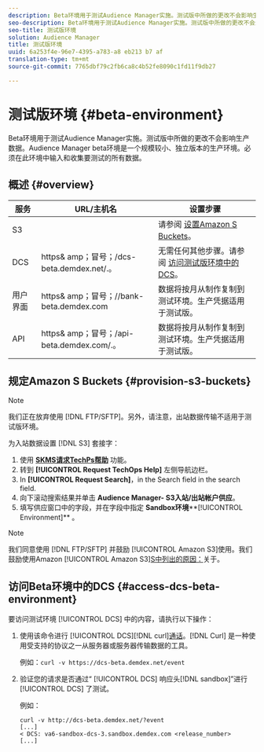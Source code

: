 ```yaml
---
description: Beta环境用于测试Audience Manager实施。测试版中所做的更改不会影响生产数据。Audience Manager beta环境是一个规模较小、独立版本的生产环境。必须在此环境中输入和收集要测试的所有数据。
seo-description: Beta环境用于测试Audience Manager实施。测试版中所做的更改不会影响生产数据。Audience Manager beta环境是一个规模较小、独立版本的生产环境。必须在此环境中输入和收集要测试的所有数据。
seo-title: 测试版环境
solution: Audience Manager
title: 测试版环境
uuid: 6a253f4e-96e7-4395-a783-a8 eb213 b7 af
translation-type: tm+mt
source-git-commit: 7765dbf79c2fb6ca8c4b52fe8090c1fd11f9db27

---
```



# 测试版环境 {#beta-environment}

Beta环境用于测试Audience Manager实施。测试版中所做的更改不会影响生产数据。Audience Manager beta环境是一个规模较小、独立版本的生产环境。必须在此环境中输入和收集要测试的所有数据。

## 概述 {#overview}

<!-- beta_environment_admin.xml -->

| 服务 | URL/主机名 | 设置步骤 |
|--- |--- |--- |
| S3 |  | 请参阅 [设置Amazon S Buckets](admin-beta-environment.md#provision-s3-buckets)。 |
| DCS | https&amp; amp；冒号；/dcs-beta.demdex.net/.。 | 无需任何其他步骤。请参阅 [访问测试版环境中的DCS](admin-beta-environment.md#access-dcs-beta-environment)。 |
| 用户界面 | https&amp; amp；冒号；//bank-beta.demdex.com | 数据将按月从制作复制到测试环境。生产凭据适用于测试版。 |
| API | https&amp; amp；冒号；/api-beta.demdex.com/.。 | 数据将按月从制作复制到测试环境。生产凭据适用于测试版。 |

## 规定Amazon S Buckets {#provision-s3-buckets}

>[!NOTE]
>
>我们正在放弃使用 [!DNL FTP/SFTP]。另外，请注意，出站数据传输不适用于测试版环境。

为入站数据设置 [!DNL S3] 套接字：

1. 使用 [**SKMS请求TechPs帮助**](https://skms.adobe.com/) 功能。
1. 转到 **[!UICONTROL Request TechOps Help]** 左侧导航边栏。
1. In **[!UICONTROL Request Search]**，in the Search field in the search field.
1. 向下滚动搜索结果并单击 **Audience Manager- S3入站/出站帐户供应**。
1. 填写供应窗口中的字段，并在字段中指定 **Sandbox环境****[!UICONTROL Environment]** 。

>[!NOTE]
>
>我们同意使用 [!DNL FTP/SFTP] 并鼓励 [!UICONTROL Amazon S3]使用。我们鼓励使用Amazon [!UICONTROL Amazon S3][S中列出的原因：](https://docs.adobe.com/content/help/en/audience-manager/user-guide/reference/amazon-s3.html)关于。

## 访问Beta环境中的DCS {#access-dcs-beta-environment}

要访问测试环境 [!UICONTROL DCS] 中的内容，请执行以下操作：

1. 使用该命令进行 [!UICONTROL DCS][!DNL curl][通话](https://curl.haxx.se/docs/manpage.html)。[!DNL Curl] 是一种使用受支持的协议之一从服务器或服务器传输数据的工具。

   例如：`curl -v https://dcs-beta.demdex.net/event`

1. 验证您的请求是否通过“ [!UICONTROL DCS] 响应头[!DNL sandbox]”进行 [!UICONTROL DCS] 了测试。

   例如：

   ```
   curl -v http://dcs-beta.demdex.net/?event
   [...]
   < DCS: va6-sandbox-dcs-3.sandbox.demdex.com <release_number>
   [...]
   ```

<!--
1. Determine the load balancer's endpoint IP addresses.

   Run the `dig` [command](https://en.wikipedia.org/wiki/Dig_(command)) to determine the IP address of the nearest load balancer. The `dig` command queries the Domain Name System and returns the name and IP addresses of the Audience Manager [!UICONTROL Data Collection Servers (DCS)].

   ```
   dig dcs-beta.demdex.net
   ...
   dcs-sandbox-1754093861.us-east-1.elb.amazonaws.com. 60 IN A 52.87.15.51
   dcs-sandbox-1754093861.us-east-1.elb.amazonaws.com. 60 IN A 50.16.150.8
   dcs-sandbox-1754093861.us-east-1.elb.amazonaws.com. 60 IN A 52.2.228.100
   ```

1. Using one of the addresses in the above table, add a static DNS entry in the [!DNL `/etc/hosts`] file.

   On Windows, modify [!DNL `c:\WINDOWS\system32\drivers\etc\hosts`].

   For example:

[!DNL `52.87.15.51 samplepartner.demdex.net`]

   >[!NOTE]
   >
   >The addresses change occasionally, so you must keep your [!DNL /etc/hosts] file up to date.

   Additionally, if you need to set up ID synchronization, you must add a similar entry for [!DNL dpm.demdex.net.]

[!DNL `52.87.15.51 dpm.demdex.net`] [!DNL]. 

1. Make a [!UICONTROL DCS] call, using the `curl` [command](https://curl.haxx.se/docs/manpage.html). Curl is a tool to transfer data from or to a server, using one of many supported protocols.

   For example:

[!DNL `https://<domain>/event?product=camera`] 

1. Verify that your request was served by the beta [!UICONTROL DCS] by looking for "sandbox" in the [!UICONTROL DCS] response header.

   For example:

   ```
   curl -v https://dcs-beta.demdex.net/?event
   [...]
   < DCS: va6-sandbox-dcs-3.sandbox.demdex.com <release_number>
   [...]
   ```
-->